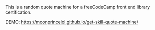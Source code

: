 This is a random quote machine for a freeCodeCamp front end library certification.

DEMO: https://moonprincelol.github.io/get-skill-quote-machine/
